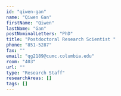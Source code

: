 ```yaml
---
id: "qiwen-gan"
name: "Qiwen Gan"
firstName: "Qiwen"
lastName: "Gan"
postNominalLetters: "PhD"
title: "Postdoctoral Research Scientist "
phone: "851-5287"
fax: ""
email: "qg2189@cumc.columbia.edu"
room: "403"
url: ""
type: "Research Staff"
researchAreas: []
tags: []
---
```

